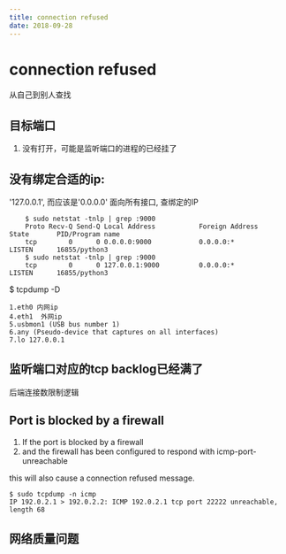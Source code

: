 ```yaml
---
title: connection refused
date: 2018-09-28
---
```

# connection refused
从自己到别人查找

## 目标端口
1. 没有打开，可能是监听端口的进程的已经挂了

## 没有绑定合适的ip:
'127.0.0.1', 而应该是'0.0.0.0' 面向所有接口, 查绑定的IP
```
    $ sudo netstat -tnlp | grep :9000
    Proto Recv-Q Send-Q Local Address           Foreign Address         State       PID/Program name
    tcp        0      0 0.0.0.0:9000            0.0.0.0:*               LISTEN      16855/python3
    $ sudo netstat -tnlp | grep :9000
    tcp        0      0 127.0.0.1:9000          0.0.0.0:*               LISTEN      16855/python3
```

$ tcpdump -D
```
1.eth0 内网ip
4.eth1  外网ip
5.usbmon1 (USB bus number 1)
6.any (Pseudo-device that captures on all interfaces)
7.lo 127.0.0.1
```

## 监听端口对应的tcp backlog已经满了
后端连接数限制逻辑

## Port is blocked by a firewall
1. If the port is blocked by a firewall 
2. and the firewall has been configured to respond with icmp-port-unreachable 

this will also cause a connection refused message. 

    $ sudo tcpdump -n icmp 
    IP 192.0.2.1 > 192.0.2.2: ICMP 192.0.2.1 tcp port 22222 unreachable, length 68

## 网络质量问题